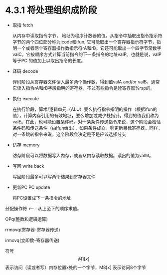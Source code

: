 # 4.3.1 将处理组织成阶段

- 取指 fetch 

  从内存中读取指令字节， 地址为程序计数器的值。从指令中抽取出指令指示符字节的两个四位部分称为icode和ifun;  它可能取出一个寄存器指示符字节，指明一个或者两个寄存器操作数指示符rA和rB。它还可能取出一个四字节常数字valC。它按顺序方式计算当前指令的下一条指令的地址valP。也就是说，valP 等于PC 的值加上以取出指令的长度。

- 译码 decode

  译码阶段从寄存器文件读入最多两个操作数，得到值valA and/or valB，通常它读入指令rA和rB字段指明的寄存器，不过有些指令是读寄存器%rsp的。

- 执行 execute 

  在执行阶段，算术/逻辑单元（ALU）要么执行指令指明的操作（根据ifun的值），计算内存引用的有效地址，要么增加或减少栈指针。得到的值我们称为valE。在此，也可能设置条件码。对一条条件传送指令来说，这个阶段会检验条件码和传送条件（由ifun给出），如果条件成立，则更新目标寄存器。同样，对一条跳转指令来说，这个阶段会决定是不是应该选择分支

- 访存 memory

  访存阶段可以将数据写入内存，或者从内存读取数据。读出的值为valM。

- 写回 write back

  写回阶段最多可以写两个结果到寄存器文件

- 更新PC PC update

  将PC设置成下一条指令的地址

分配操作符 <– : 从上至下的顺序求值。

OPq(整数和逻辑运算)

rrmovq(寄存器-寄存器传送)

irmovq(立即数-寄存器传送)

符号
$$
M1[x]
$$
表示访问（读或者写）内存位置x处的一个字节，M8[x] 表示访问8个字节